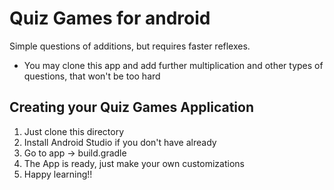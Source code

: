 # Quiz Games for android
Simple questions of additions, but requires faster reflexes.
* You may clone this app and add further multiplication and other types of questions, that won't be too hard 

## Creating your Quiz Games Application

1. Just clone this directory
2. Install Android Studio if you don't have already
3. Go to app -> build.gradle
4. The App is ready, just make your own customizations
5. Happy learning!!
